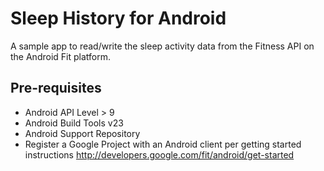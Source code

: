 Sleep History for Android
============

A sample app to read/write the sleep activity data from the Fitness API on the Android Fit platform.


Pre-requisites
--------------

- Android API Level > 9
- Android Build Tools v23
- Android Support Repository
- Register a Google Project with an Android client per getting started instructions
  http://developers.google.com/fit/android/get-started
